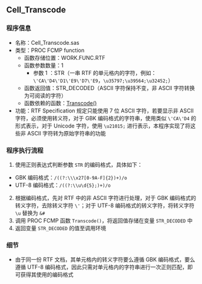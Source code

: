 ## Cell_Transcode

### 程序信息

- 名称：Cell_Transcode.sas
- 类型：PROC FCMP function
  - 函数存储位置：WORK.FUNC.RTF
  - 函数参数数量：1
    - 参数 1 ：STR（一串 RTF 的单元格内的字符，例如：`\'CA\'D4\'D1\'E9\'D7\'E9`，`\u35797;\u39564;\u32452;`）
  - 函数返回值：STR_DECODED（ASCII 字符保持不变，非 ASCII 字符转换为可阅读的字符）
  - 函数依赖的函数：[Transcode()](./Transcode.md)
- 功能：RTF Specification 规定只能使用 7 位 ASCII 字符，若要显示非 ASCII 字符，必须使用转义符，对于 GBK 编码格式的字符串，使用类似 `\'CA\'D4` 的形式表示，对于 Unicode 字符，使用 `\u21015;` 进行表示，本程序实现了将这些非 ASCII 字符转为原始字符串的功能

### 程序执行流程
1. 使用正则表达式判断参数 `STR` 的编码格式，具体如下：
  - GBK 编码格式：`/((?:\\\x27[0-9A-F]{2})+)/o`
  - UTF-8 编码格式：`/((?:\\u\d{5};)+)/o`
2. 根据编码格式，先对 RTF 中的非 ASCII 字符进行处理，对于 GBK 编码格式的转义字符，去除转义字符 `\'`；对于 UTF-8 编码格式的转义字符，将转义字符 `\u` 替换为 `&#`
3. 调用 PROC FCMP 函数 `Transcode()`，将返回值存储在变量 `STR_DECODED` 中
4. 返回变量 `STR_DECODED` 的值至调用环境


### 细节
- 由于同一份 RTF 文档，其单元格内的转义字符要么遵循 GBK 编码格式，要么遵循 UTF-8 编码格式，因此只需对单元格内的字符串进行一次正则匹配，即可获得其使用的编码格式
